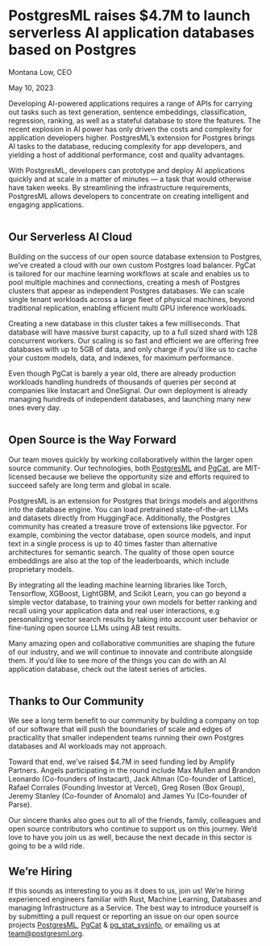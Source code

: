 # PostgresML raises $4.7M to launch serverless AI application databases based on Postgres



Montana Low, CEO

May 10, 2023

Developing AI-powered applications requires a range of APIs for carrying out tasks such as text generation, sentence embeddings, classification, regression, ranking, as well as a stateful database to store the features. The recent explosion in AI power has only driven the costs and complexity for application developers higher. PostgresML’s extension for Postgres brings AI tasks to the database, reducing complexity for app developers, and yielding a host of additional performance, cost and quality advantages.

With PostgresML, developers can prototype and deploy AI applications quickly and at scale in a matter of minutes — a task that would otherwise have taken weeks. By streamlining the infrastructure requirements, PostgresML allows developers to concentrate on creating intelligent and engaging applications.

<figure><img src=".gitbook/assets/image (20).png" alt=""><figcaption></figcaption></figure>

## Our Serverless AI Cloud

Building on the success of our open source database extension to Postgres, we’ve created a cloud with our own custom Postgres load balancer. PgCat is tailored for our machine learning workflows at scale and enables us to pool multiple machines and connections, creating a mesh of Postgres clusters that appear as independent Postgres databases. We can scale single tenant workloads across a large fleet of physical machines, beyond traditional replication, enabling efficient multi GPU inference workloads.

Creating a new database in this cluster takes a few milliseconds. That database will have massive burst capacity, up to a full sized shard with 128 concurrent workers. Our scaling is so fast and efficient we are offering free databases with up to 5GB of data, and only charge if you’d like us to cache your custom models, data, and indexes, for maximum performance.

Even though PgCat is barely a year old, there are already production workloads handling hundreds of thousands of queries per second at companies like Instacart and OneSignal. Our own deployment is already managing hundreds of independent databases, and launching many new ones every day.

<figure><img src=".gitbook/assets/image (21).png" alt=""><figcaption></figcaption></figure>

## Open Source is the Way Forward

Our team moves quickly by working collaboratively within the larger open source community. Our technologies, both [PostgresML](https://github.com/postgresml/postgresml) and [PgCat](https://github.com/postgresml/pgcat), are MIT-licensed because we believe the opportunity size and efforts required to succeed safely are long term and global in scale.

PostgresML is an extension for Postgres that brings models and algorithms into the database engine. You can load pretrained state-of-the-art LLMs and datasets directly from HuggingFace. Additionally, the Postgres community has created a treasure trove of extensions like pgvector. For example, combining the vector database, open source models, and input text in a single process is up to 40 times faster than alternative architectures for semantic search. The quality of those open source embeddings are also at the top of the leaderboards, which include proprietary models.

By integrating all the leading machine learning libraries like Torch, Tensorflow, XGBoost, LightGBM, and Scikit Learn, you can go beyond a simple vector database, to training your own models for better ranking and recall using your application data and real user interactions, e.g personalizing vector search results by taking into account user behavior or fine-tuning open source LLMs using AB test results.

Many amazing open and collaborative communities are shaping the future of our industry, and we will continue to innovate and contribute alongside them. If you’d like to see more of the things you can do with an AI application database, check out the latest series of articles.

<figure><img src=".gitbook/assets/image (22).png" alt=""><figcaption></figcaption></figure>

## Thanks to Our Community

We see a long term benefit to our community by building a company on top of our software that will push the boundaries of scale and edges of practicality that smaller independent teams running their own Postgres databases and AI workloads may not approach.

Toward that end, we’ve raised $4.7M in seed funding led by Amplify Partners. Angels participating in the round include Max Mullen and Brandon Leonardo (Co-founders of Instacart), Jack Altman (Co-founder of Lattice), Rafael Corrales (Founding Investor at Vercel), Greg Rosen (Box Group), Jeremy Stanley (Co-founder of Anomalo) and James Yu (Co-founder of Parse).

Our sincere thanks also goes out to all of the friends, family, colleagues and open source contributors who continue to support us on this journey. We’d love to have you join us as well, because the next decade in this sector is going to be a wild ride.

## We’re Hiring

If this sounds as interesting to you as it does to us, join us! We’re hiring experienced engineers familiar with Rust, Machine Learning, Databases and managing Infrastructure as a Service. The best way to introduce yourself is by submitting a pull request or reporting an issue on our open source projects [PostgresML](https://github.com/postgresml/postgresml), [PgCat](https://github.com/postgresml/pgcat) & [pg\_stat\_sysinfo](https://github.com/postgresml/pg\_stat\_sysinfo), or emailing us at team@postgresml.org.

